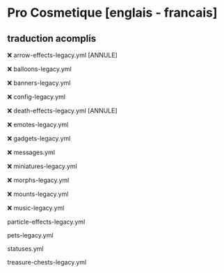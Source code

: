 # Pro Cosmetique [englais - francais] 

## traduction acomplis

❌ arrow-effects-legacy.yml  [ANNULE]

❌ balloons-legacy.yml

❌ banners-legacy.yml

❌ config-legacy.yml

❌ death-effects-legacy.yml  [ANNULE] 

❌ emotes-legacy.yml

❌ gadgets-legacy.yml

❌ messages.yml

❌ miniatures-legacy.yml

❌ morphs-legacy.yml

❌ mounts-legacy.yml

❌ music-legacy.yml

particle-effects-legacy.yml

pets-legacy.yml

statuses.yml

treasure-chests-legacy.yml
